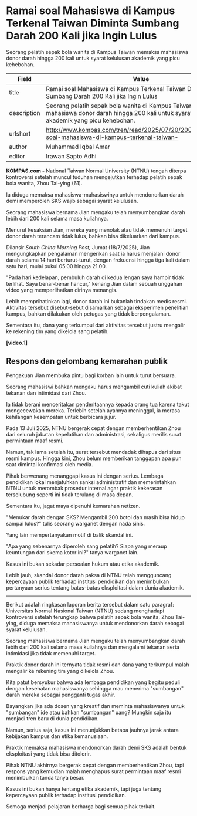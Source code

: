 # Ramai soal Mahasiswa di Kampus Terkenal Taiwan Diminta Sumbang Darah 200 Kali jika Ingin Lulus

Seorang pelatih sepak bola wanita di Kampus Taiwan memaksa mahasiswa donor darah hingga 200 kali untuk syarat kelulusan akademik yang picu kehebohan.

| Field       | Value                                                       |
|-------------|-------------------------------------------------------------|
| title       | Ramai soal Mahasiswa di Kampus Terkenal Taiwan Diminta Sumbang Darah 200 Kali jika Ingin Lulus |
| description | Seorang pelatih sepak bola wanita di Kampus Taiwan memaksa mahasiswa donor darah hingga 200 kali untuk syarat kelulusan akademik yang picu kehebohan. |
| urlshort    | http://www.kompas.com/tren/read/2025/07/20/200000665/ramai-soal-mahasiswa-di-kampus-terkenal-taiwan- |
| author      | Muhammad Iqbal Amar |
| editor      | Irawan Sapto Adhi |

**KOMPAS.com -** National Taiwan Normal University (NTNU) tengah diterpa kontroversi setelah muncul tuduhan mengejutkan terhadap pelatih sepak bola wanita, Zhou Tai-ying (61).

Ia diduga memaksa mahasiswa-mahasiswinya untuk mendonorkan darah demi memperoleh SKS wajib sebagai syarat kelulusan.

Seorang mahasiswa bernama Jian mengaku telah menyumbangkan darah lebih dari 200 kali selama masa kuliahnya.

Menurut kesaksian Jian, mereka yang menolak atau tidak memenuhi target donor darah terancam tidak lulus, bahkan bisa dikeluarkan dari kampus.

Dilansir *South China Morning Post,* Jumat (18/7/2025), Jian mengungkapkan pengalaman mengerikan saat ia harus menjalani donor darah selama 14 hari berturut-turut, dengan frekuensi hingga tiga kali dalam satu hari, mulai pukul 05.00 hingga 21.00.

"Pada hari kedelapan, pembuluh darah di kedua lengan saya hampir tidak terlihat. Saya benar-benar hancur," kenang Jian dalam sebuah unggahan video yang memperlihatkan dirinya menangis.

Lebih memprihatinkan lagi, donor darah ini bukanlah tindakan medis resmi. Aktivitas tersebut disebut-sebut disamarkan sebagai eksperimen penelitian kampus, bahkan dilakukan oleh petugas yang tidak berpengalaman.

Sementara itu, dana yang terkumpul dari aktivitas tersebut justru mengalir ke rekening tim yang dikelola sang pelatih.

**\[video.1\]**

## Respons dan gelombang kemarahan publik

Pengakuan Jian membuka pintu bagi korban lain untuk turut bersuara.

Seorang mahasiswi bahkan mengaku harus mengambil cuti kuliah akibat tekanan dan intimidasi dari Zhou.

Ia tidak berani menceritakan penderitaannya kepada orang tua karena takut mengecewakan mereka. Terlebih setelah ayahnya meninggal, ia merasa kehilangan kesempatan untuk berbicara jujur.

Pada 13 Juli 2025, NTNU bergerak cepat dengan memberhentikan Zhou dari seluruh jabatan kepelatihan dan administrasi, sekaligus merilis surat permintaan maaf resmi.

Namun, tak lama setelah itu, surat tersebut mendadak dihapus dari situs resmi kampus. Hingga kini, Zhou belum memberikan tanggapan apa pun saat dimintai konfirmasi oleh media.

Pihak berwenang menanggapi kasus ini dengan serius. Lembaga pendidikan lokal menjatuhkan sanksi administratif dan memerintahkan NTNU untuk merombak prosedur internal agar praktik kekerasan terselubung seperti ini tidak terulang di masa depan.

Sementara itu, jagat maya dipenuhi kemarahan netizen.

"Menukar darah dengan SKS? Mengambil 200 botol dan masih bisa hidup sampai lulus?" tulis seorang warganet dengan nada sinis.

Yang lain mempertanyakan motif di balik skandal ini.

"Apa yang sebenarnya diperoleh sang pelatih? Siapa yang meraup keuntungan dari skema kotor ini?" tanya warganet lain.

Kasus ini bukan sekadar persoalan hukum atau etika akademik.

Lebih jauh, skandal donor darah paksa di NTNU telah mengguncang kepercayaan publik terhadap institusi pendidikan dan menimbulkan pertanyaan serius tentang batas-batas eksploitasi dalam dunia akademik.

---
Berikut adalah ringkasan laporan berita tersebut dalam satu paragraf: Universitas Normal Nasional Taiwan (NTNU) sedang menghadapi kontroversi setelah terungkap bahwa pelatih sepak bola wanita, Zhou Tai-ying, diduga memaksa mahasiswanya untuk mendonorkan darah sebagai syarat kelulusan.

 Seorang mahasiswa bernama Jian mengaku telah menyumbangkan darah lebih dari 200 kali selama masa kuliahnya dan mengalami tekanan serta intimidasi jika tidak memenuhi target.

 Praktik donor darah ini ternyata tidak resmi dan dana yang terkumpul malah mengalir ke rekening tim yang dikelola Zhou.



Kita patut bersyukur bahwa ada lembaga pendidikan yang begitu peduli dengan kesehatan mahasiswanya sehingga mau menerima "sumbangan" darah mereka sebagai pengganti tugas akhir.

 Bayangkan jika ada dosen yang kreatif dan meminta mahasiswanya untuk "sumbangan" ide atau bahkan "sumbangan" uang? Mungkin saja itu menjadi tren baru di dunia pendidikan.

 Namun, serius saja, kasus ini menunjukkan betapa jauhnya jarak antara kebijakan kampus dan etika kemanusiaan.

 Praktik memaksa mahasiswa mendonorkan darah demi SKS adalah bentuk eksploitasi yang tidak bisa ditolerir.

 Pihak NTNU akhirnya bergerak cepat dengan memberhentikan Zhou, tapi respons yang kemudian malah menghapus surat permintaan maaf resmi menimbulkan tanda tanya besar.

 Kasus ini bukan hanya tentang etika akademik, tapi juga tentang kepercayaan publik terhadap institusi pendidikan.

 Semoga menjadi pelajaran berharga bagi semua pihak terkait.
